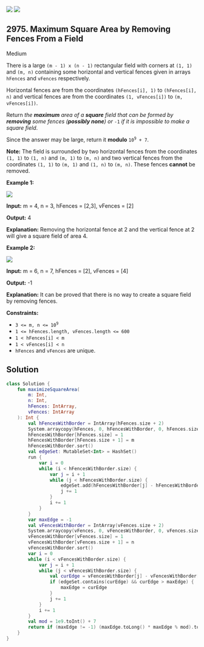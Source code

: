 [![](https://img.shields.io/github/stars/javadev/LeetCode-in-Kotlin?label=Stars&style=flat-square)](https://github.com/javadev/LeetCode-in-Kotlin)
[![](https://img.shields.io/github/forks/javadev/LeetCode-in-Kotlin?label=Fork%20me%20on%20GitHub%20&style=flat-square)](https://github.com/javadev/LeetCode-in-Kotlin/fork)

## 2975\. Maximum Square Area by Removing Fences From a Field

Medium

There is a large `(m - 1) x (n - 1)` rectangular field with corners at `(1, 1)` and `(m, n)` containing some horizontal and vertical fences given in arrays `hFences` and `vFences` respectively.

Horizontal fences are from the coordinates `(hFences[i], 1)` to `(hFences[i], n)` and vertical fences are from the coordinates `(1, vFences[i])` to `(m, vFences[i])`.

Return _the **maximum** area of a **square** field that can be formed by **removing** some fences (**possibly none**) or_ `-1` _if it is impossible to make a square field_.

Since the answer may be large, return it **modulo** <code>10<sup>9</sup> + 7</code>.

**Note:** The field is surrounded by two horizontal fences from the coordinates `(1, 1)` to `(1, n)` and `(m, 1)` to `(m, n)` and two vertical fences from the coordinates `(1, 1)` to `(m, 1)` and `(1, n)` to `(m, n)`. These fences **cannot** be removed.

**Example 1:**

![](https://assets.leetcode.com/uploads/2023/11/05/screenshot-from-2023-11-05-22-40-25.png)

**Input:** m = 4, n = 3, hFences = [2,3], vFences = [2]

**Output:** 4

**Explanation:** Removing the horizontal fence at 2 and the vertical fence at 2 will give a square field of area 4.

**Example 2:**

![](https://assets.leetcode.com/uploads/2023/11/22/maxsquareareaexample1.png)

**Input:** m = 6, n = 7, hFences = [2], vFences = [4]

**Output:** -1

**Explanation:** It can be proved that there is no way to create a square field by removing fences.

**Constraints:**

*   <code>3 <= m, n <= 10<sup>9</sup></code>
*   `1 <= hFences.length, vFences.length <= 600`
*   `1 < hFences[i] < m`
*   `1 < vFences[i] < n`
*   `hFences` and `vFences` are unique.

## Solution

```kotlin
class Solution {
    fun maximizeSquareArea(
        m: Int,
        n: Int,
        hFences: IntArray,
        vFences: IntArray
    ): Int {
        val hFencesWithBorder = IntArray(hFences.size + 2)
        System.arraycopy(hFences, 0, hFencesWithBorder, 0, hFences.size)
        hFencesWithBorder[hFences.size] = 1
        hFencesWithBorder[hFences.size + 1] = m
        hFencesWithBorder.sort()
        val edgeSet: MutableSet<Int> = HashSet()
        run {
            var i = 0
            while (i < hFencesWithBorder.size) {
                var j = i + 1
                while (j < hFencesWithBorder.size) {
                    edgeSet.add(hFencesWithBorder[j] - hFencesWithBorder[i])
                    j += 1
                }
                i += 1
            }
        }
        var maxEdge = -1
        val vFencesWithBorder = IntArray(vFences.size + 2)
        System.arraycopy(vFences, 0, vFencesWithBorder, 0, vFences.size)
        vFencesWithBorder[vFences.size] = 1
        vFencesWithBorder[vFences.size + 1] = n
        vFencesWithBorder.sort()
        var i = 0
        while (i < vFencesWithBorder.size) {
            var j = i + 1
            while (j < vFencesWithBorder.size) {
                val curEdge = vFencesWithBorder[j] - vFencesWithBorder[i]
                if (edgeSet.contains(curEdge) && curEdge > maxEdge) {
                    maxEdge = curEdge
                }
                j += 1
            }
            i += 1
        }
        val mod = 1e9.toInt() + 7
        return if (maxEdge != -1) (maxEdge.toLong() * maxEdge % mod).toInt() else -1
    }
}
```